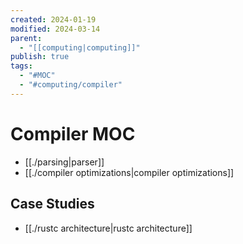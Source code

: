 ```yaml
---
created: 2024-01-19
modified: 2024-03-14
parent:
  - "[[computing|computing]]"
publish: true
tags:
  - "#MOC"
  - "#computing/compiler"
---
```

# Compiler MOC
- [[./parsing|parser]]
- [[./compiler optimizations|compiler optimizations]]

## Case Studies
- [[./rustc architecture|rustc architecture]]